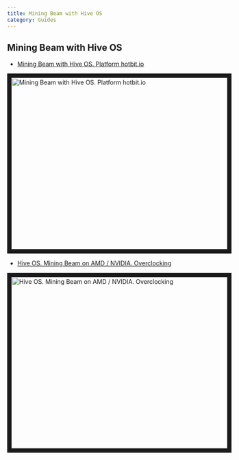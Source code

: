 ```yaml
---
title: Mining Beam with Hive OS
category: Guides
---
```


## Mining Beam with Hive OS
- <a href="https://www.youtube.com/watch?v=1Emo9dA1bcc">Mining Beam with Hive OS. Platform hotbit.io</a>

<a href="http://www.youtube.com/watch?feature=player_embedded&v=1Emo9dA1bcc
" target="_blank"><img src="http://img.youtube.com/vi/1Emo9dA1bcc/0.jpg"
alt="Mining Beam with Hive OS. Platform hotbit.io" width="630" height="400" border="10" /></a>

- <a href="https://www.youtube.com/watch?v=_a1kj6PZOqk">Hive OS. Mining Beam on AMD / NVIDIA. Overclocking</a>

<a href="http://www.youtube.com/watch?feature=player_embedded&v=a1kj6PZOqk
" target="_blank"><img src="http://img.youtube.com/vi/a1kj6PZOqk/0.jpg"
alt="Hive OS. Mining Beam on AMD / NVIDIA. Overclocking" width="630" height="400" border="10" /></a>

